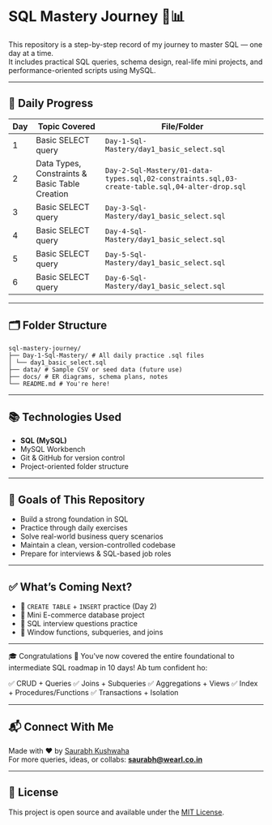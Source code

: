 # SQL Mastery Journey 🧠📊

This repository is a step-by-step record of my journey to master SQL — one day at a time.  
It includes practical SQL queries, schema design, real-life mini projects, and performance-oriented scripts using MySQL.

---

## 📅 Daily Progress

| Day | Topic Covered                       | File/Folder                                |
|-----|-------------------------------------|--------------------------------------------|
| 1   | Basic SELECT query                  | `Day-1-Sql-Mastery/day1_basic_select.sql`  |
| 2   | Data Types, Constraints & Basic Table Creation                  | `Day-2-Sql-Mastery/01-data-types.sql,02-constraints.sql,03-create-table.sql,04-alter-drop.sql`  |
| 3   | Basic SELECT query                  | `Day-3-Sql-Mastery/day1_basic_select.sql`  |
| 4   | Basic SELECT query                  | `Day-4-Sql-Mastery/day1_basic_select.sql`  |
| 5   | Basic SELECT query                  | `Day-5-Sql-Mastery/day1_basic_select.sql`  |
| 6   | Basic SELECT query                  | `Day-6-Sql-Mastery/day1_basic_select.sql` 

---

## 🗂️ Folder Structure

```
sql-mastery-journey/
├── Day-1-Sql-Mastery/ # All daily practice .sql files
│ └── day1_basic_select.sql
├── data/ # Sample CSV or seed data (future use)
├── docs/ # ER diagrams, schema plans, notes
└── README.md # You're here!
```

---

## 📚 Technologies Used

- **SQL (MySQL)**
- MySQL Workbench
- Git & GitHub for version control
- Project-oriented folder structure

---

## 🚀 Goals of This Repository

- Build a strong foundation in SQL
- Practice through daily exercises
- Solve real-world business query scenarios
- Maintain a clean, version-controlled codebase
- Prepare for interviews & SQL-based job roles

---

## ✅ What’s Coming Next?

- 📌 `CREATE TABLE` + `INSERT` practice (Day 2)
- 📌 Mini E-commerce database project
- 📌 SQL interview questions practice
- 📌 Window functions, subqueries, and joins

---

🎓 Congratulations 🎉
You've now covered the entire foundational to intermediate SQL roadmap in 10 days!
Ab tum confident ho:

✅ CRUD + Queries
✅ Joins + Subqueries
✅ Aggregations + Views
✅ Index + Procedures/Functions
✅ Transactions + Isolation

---

## 📬 Connect With Me

Made with ❤️ by [Saurabh Kushwaha](https://www.linkedin.com/in/saurabh884095/)  
For more queries, ideas, or collabs: **saurabh@wearl.co.in**

---

## 📌 License

This project is open source and available under the [MIT License](LICENSE).
